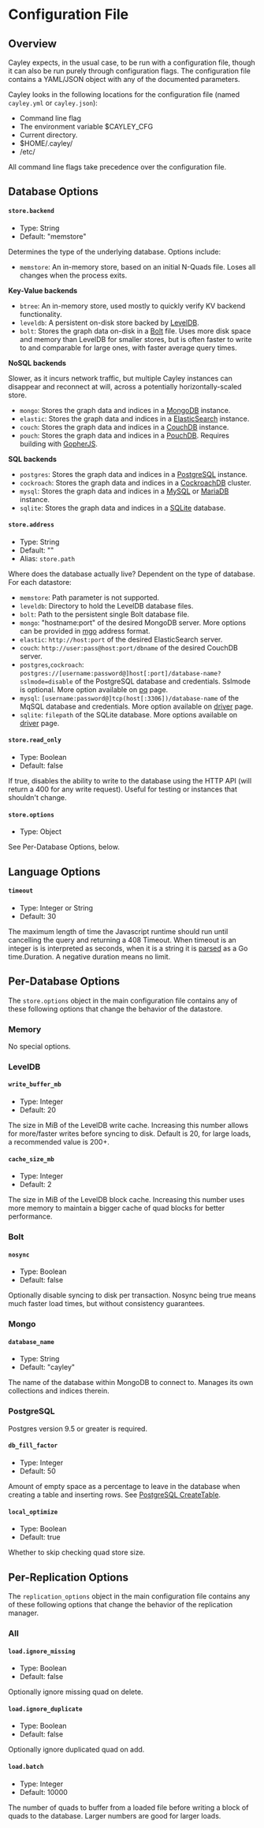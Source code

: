 # Configuration File

## Overview

Cayley expects, in the usual case, to be run with a configuration file, though it can also be run purely through configuration flags. The configuration file contains a YAML/JSON object with any of the documented parameters.

Cayley looks in the following locations for the configuration file (named `cayley.yml` or `cayley.json`):

  * Command line flag
  * The environment variable $CAYLEY_CFG
  * Current directory.
  * $HOME/.cayley/
  * /etc/

All command line flags take precedence over the configuration file.

## Database Options

#### **`store.backend`**

  * Type: String
  * Default: "memstore"

  Determines the type of the underlying database. Options include:

  * `memstore`: An in-memory store, based on an initial N-Quads file. Loses all changes when the process exits.
  
  **Key-Value backends**
  
  * `btree`: An in-memory store, used mostly to quickly verify KV backend functionality.
  * `leveldb`: A persistent on-disk store backed by [LevelDB](https://github.com/google/leveldb).
  * `bolt`: Stores the graph data on-disk in a [Bolt](https://github.com/boltdb/bolt) file. Uses more disk space and memory than LevelDB for smaller stores, but is often faster to write to and comparable for large ones, with faster average query times.
  
  **NoSQL backends**
  
  Slower, as it incurs network traffic, but multiple Cayley instances can disappear and reconnect at will, across a potentially horizontally-scaled store.
  
  * `mongo`: Stores the graph data and indices in a [MongoDB](https://www.mongodb.com/) instance.
  * `elastic`: Stores the graph data and indices in a [ElasticSearch](https://www.elastic.co/products/elasticsearch) instance.
  * `couch`: Stores the graph data and indices in a [CouchDB](http://couchdb.apache.org/) instance.
  * `pouch`: Stores the graph data and indices in a [PouchDB](https://pouchdb.com/). Requires building with [GopherJS](https://github.com/gopherjs/gopherjs).

  **SQL backends**
  
  * `postgres`: Stores the graph data and indices in a [PostgreSQL](https://www.postgresql.org) instance.
  * `cockroach`: Stores the graph data and indices in a [CockroachDB](https://www.cockroachlabs.com/product/cockroachdb/) cluster.
  * `mysql`: Stores the graph data and indices in a [MySQL](https://www.mysql.com/) or [MariaDB](https://mariadb.org/) instance.
  * `sqlite`: Stores the graph data and indices in a [SQLite](https://www.sqlite.org) database.

#### **`store.address`**

  * Type: String
  * Default: ""
  * Alias: `store.path`

  Where does the database actually live? Dependent on the type of database. For each datastore:

  * `memstore`: Path parameter is not supported.
  * `leveldb`: Directory to hold the LevelDB database files.
  * `bolt`: Path to the persistent single Bolt database file.
  * `mongo`: "hostname:port" of the desired MongoDB server. More options can be provided in [mgo](https://godoc.org/gopkg.in/mgo.v2#Dial) address format.
  * `elastic`: `http://host:port` of the desired ElasticSearch server.
  * `couch`: `http://user:pass@host:port/dbname` of the desired CouchDB server.
  * `postgres`,`cockroach`: `postgres://[username:password@]host[:port]/database-name?sslmode=disable` of the PostgreSQL database and credentials. Sslmode is optional. More option available on [pq](https://godoc.org/github.com/lib/pq) page.
  * `mysql`: `[username:password@]tcp(host[:3306])/database-name` of the MqSQL database and credentials. More option available on [driver](https://github.com/go-sql-driver/mysql#dsn-data-source-name) page.
  * `sqlite`: `filepath` of the SQLite database. More options available on [driver](https://github.com/mattn/go-sqlite3#connection-string) page.

#### **`store.read_only`**

  * Type: Boolean
  * Default: false

  If true, disables the ability to write to the database using the HTTP API (will return a 400 for any write request). Useful for testing or instances that shouldn't change.

#### **`store.options`**

  * Type: Object

  See Per-Database Options, below.

<!--#### **`listen_host`**-->

  <!--* Type: String-->
  <!--* Default: "127.0.0.1"-->

  <!--The hostname or IP address for Cayley's HTTP server to listen on. Defaults to localhost. If you need to have it available from other machines use either 0.0.0.0 to make it available on all interfaces or listen on a specific IP address.-->

<!--#### **`listen_port`**-->

  <!--* Type: String-->
  <!--* Default: "64210"-->

  <!--The port for Cayley's HTTP server to listen on.-->

## Language Options

#### **`timeout`**

  * Type: Integer or String
  * Default: 30

The maximum length of time the Javascript runtime should run until cancelling the query and returning a 408 Timeout. When timeout is an integer is is interpreted as seconds, when it is a string it is [parsed](http://golang.org/pkg/time/#ParseDuration) as a Go time.Duration. A negative duration means no limit.

## Per-Database Options

The `store.options` object in the main configuration file contains any of these following options that change the behavior of the datastore.

### Memory

No special options.

### LevelDB

#### **`write_buffer_mb`**

  * Type: Integer
  * Default: 20

The size in MiB of the LevelDB write cache. Increasing this number allows for more/faster writes before syncing to disk. Default is 20, for large loads, a recommended value is 200+.

#### **`cache_size_mb`**

  * Type: Integer
  * Default: 2

The size in MiB of the LevelDB block cache. Increasing this number uses more memory to maintain a bigger cache of quad blocks for better performance.

### Bolt

#### **`nosync`**

  * Type: Boolean
  * Default: false

Optionally disable syncing to disk per transaction. Nosync being true means much faster load times, but without consistency guarantees.

### Mongo

#### **`database_name`**

  * Type: String
  * Default: "cayley"

The name of the database within MongoDB to connect to. Manages its own collections and indices therein.

### PostgreSQL

Postgres version 9.5 or greater is required.

#### **`db_fill_factor`**

  * Type: Integer
  * Default: 50

Amount of empty space as a percentage to leave in the database when creating a table and inserting rows. See [PostgreSQL CreateTable](http://www.postgresql.org/docs/current/static/sql-createtable.html).

#### **`local_optimize`**

  * Type: Boolean
  * Default: true

Whether to skip checking quad store size.

## Per-Replication Options

The `replication_options` object in the main configuration file contains any of these following options that change the behavior of the replication manager.

### All

#### **`load.ignore_missing`**

  * Type: Boolean
  * Default: false

Optionally ignore missing quad on delete.

#### **`load.ignore_duplicate`**

  * Type: Boolean
  * Default: false

Optionally ignore duplicated quad on add.

#### **`load.batch`**

  * Type: Integer
  * Default: 10000

  The number of quads to buffer from a loaded file before writing a block of quads to the database. Larger numbers are good for larger loads.
